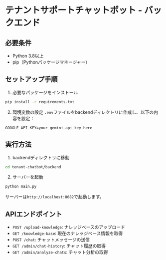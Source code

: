 # テナントサポートチャットボット - バックエンド

## 必要条件
- Python 3.8以上
- pip（Pythonパッケージマネージャー）

## セットアップ手順

1. 必要なパッケージをインストール
```bash
pip install -r requirements.txt
```

2. 環境変数の設定
`.env`ファイルをbackendディレクトリに作成し、以下の内容を設定：
```
GOOGLE_API_KEY=your_gemini_api_key_here
```

## 実行方法

1. backendディレクトリに移動
```bash
cd tenant-chatbot/backend
```

2. サーバーを起動
```bash
python main.py
```

サーバーは`http://localhost:8082`で起動します。

## APIエンドポイント

- `POST /upload-knowledge`: ナレッジベースのアップロード
- `GET /knowledge-base`: 現在のナレッジベース情報を取得
- `POST /chat`: チャットメッセージの送信
- `GET /admin/chat-history`: チャット履歴の取得
- `GET /admin/analyze-chats`: チャット分析の取得